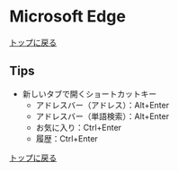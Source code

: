 
# Microsoft Edge

[トップに戻る](../index.md)

## Tips

- 新しいタブで開くショートカットキー
	- アドレスバー（アドレス）：Alt+Enter
	- アドレスバー（単語検索）：Alt+Enter
	- お気に入り：Ctrl+Enter
	- 履歴：Ctrl+Enter

[トップに戻る](../index.md)
